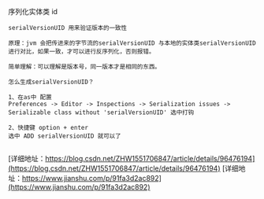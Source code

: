 
序列化实体类 id
```
serialVersionUID 用来验证版本的一致性

原理：jvm 会把传进来的字节流的serialVersionUID 与本地的实体类serialVersionUID
进行对比，如果一致，才可以进行反序列化，否则报错。

简单理解：可以理解是版本号，同一版本才是相同的东西。

怎么生成serialVersionUID？

1、在as中 配置
Preferences -> Editor -> Inspections -> Serialization issues -> 
Serializable class without 'serialVersionUID' 选中打钩

2、快捷键 option + enter
选中 ADD serialVersionUID 就可以了


```
[详细地址：https://blog.csdn.net/ZHW1551706847/article/details/96476194](https://blog.csdn.net/ZHW1551706847/article/details/96476194)
[详细地址：https://www.jianshu.com/p/91fa3d2ac892](https://www.jianshu.com/p/91fa3d2ac892)